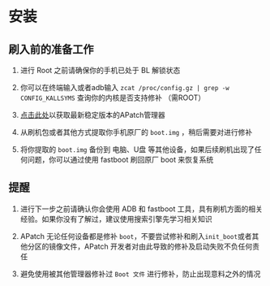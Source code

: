 # 安装

## 刷入前的准备工作

1. 进行 Root 之前请确保你的手机已处于 BL 解锁状态

2. 你可以在终端输入或者adb输入 `zcat /proc/config.gz | grep -w CONFIG_KALLSYMS` 查询你的内核是否支持修补 （需ROOT）

3. [点击此处](https://github.com/bmax121/APatch/releases)以获取最新稳定版本的APatch管理器

4. 从刷机包或者其他方式提取你手机原厂的 `boot.img` ，稍后需要对进行修补

5. 将你提取的 `boot.img` 备份到 电脑、U盘 等其他设备，如果后续刷机出现了任何问题，你可以通过使用 fastboot 刷回原厂 boot 来恢复系统

## 提醒

1. 进行下一步之前请确认你会使用 ADB 和 fastboot 工具，具有刷机方面的相关经验。如果你没有了解过，建议使用搜索引擎先学习相关知识

2. APatch 无论任何设备都是修补 `boot`，不要尝试修补和刷入`init_boot`或者其他分区的镜像文件，APatch 开发者对由此导致的修补及启动失败不负任何责任

3. 避免使用被其他管理器修补过 `Boot 文件` 进行修补，防止出现意料之外的情况
